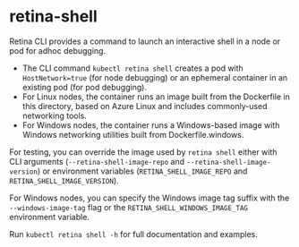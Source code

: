 # retina-shell

Retina CLI provides a command to launch an interactive shell in a node or pod for adhoc debugging.

* The CLI command `kubectl retina shell` creates a pod with `HostNetwork=true` (for node debugging) or an ephemeral container in an existing pod (for pod debugging).
* For Linux nodes, the container runs an image built from the Dockerfile in this directory, based on Azure Linux and includes commonly-used networking tools.
* For Windows nodes, the container runs a Windows-based image with Windows networking utilities built from Dockerfile.windows.

For testing, you can override the image used by `retina shell` either with CLI arguments
(`--retina-shell-image-repo` and `--retina-shell-image-version`) or environment variables
(`RETINA_SHELL_IMAGE_REPO` and `RETINA_SHELL_IMAGE_VERSION`).

For Windows nodes, you can specify the Windows image tag suffix with the `--windows-image-tag` flag or
the `RETINA_SHELL_WINDOWS_IMAGE_TAG` environment variable.

Run `kubectl retina shell -h` for full documentation and examples.
